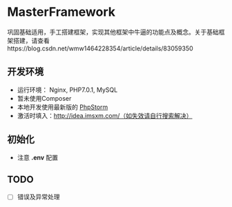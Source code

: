 # MasterFramework
巩固基础适用，手工搭建框架，实现其他框架中牛逼的功能点及概念。关于基础框架搭建，请查看https://blog.csdn.net/wmw1464228354/article/details/83059350

## 开发环境
    
- 运行环境： Nginx, PHP7.0.1, MySQL 
- 暂未使用Composer
- 本地开发使用最新版的 [PhpStorm](https://www.jetbrains.com/phpstorm/download/) 
- 激活时填入：http://idea.imsxm.com/（如失效请自行搜索解决）

## 初始化
- 注意 **.env** 配置

## TODO 
- [ ] 错误及异常处理

